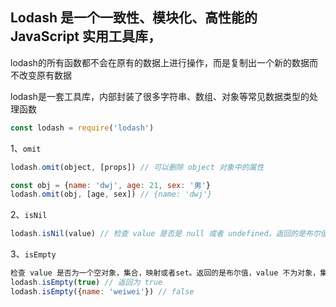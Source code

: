 ## Lodash 是一个一致性、模块化、高性能的 JavaScript 实用工具库，

lodash的所有函数都不会在原有的数据上进行操作，而是复制出一个新的数据而不改变原有数据

lodash是一套工具库，内部封装了很多字符串、数组、对象等常见数据类型的处理函数

```js
const lodash = require('lodash')
```

1、`omit`

```js
lodash.omit(object, [props]) // 可以删除 object 对象中的属性

const obj = {name: 'dwj', age: 21, sex: '男'}
lodash.omit(obj, [age, sex]) // {name: 'dwj'}
```

2、`isNil`

```js
lodash.isNil(value) // 检查 value 是否是 null 或者 undefined，返回的是布尔值
```

3、`isEmpty`

```js
检查 value 是否为一个空对象，集合，映射或者set。返回的是布尔值，value 不为对象，集合返回 true，否则返回 fasle
lodash.isEmpty(true) // 返回为 true
lodash.isEmpty({name: 'weiwei'}) // false
```

